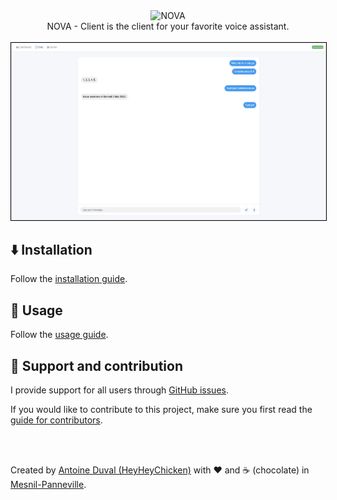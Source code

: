 <div align="center">
    <img src="https://github.com/HeyHeyChicken/NOVA/blob/master/resources/github-logo.svg" alt="NOVA" width="300">
    <br>
    NOVA - Client is the client for your favorite voice assistant.<br>
</div>

<br> 

<div align="center">
    <a href="//nova-assistant.com">
      <img style="border:1px solid black;" src="https://github.com/HeyHeyChicken/NOVA-Client/blob/master/.github/screenshot.jpg">
    </a>
</div>

## ⬇️ Installation

Follow the [installation guide](//github.com/HeyHeyChicken/NOVA#installation).

## 🚀 Usage

Follow the [usage guide](//github.com/HeyHeyChicken/NOVA#usage).

## 🫵 Support and contribution

I provide support for all users through [GitHub issues](//github.com/HeyHeyChicken/NOVA-Client/issues).

If you would like to contribute to this project, make sure you first read the [guide for contributors](//github.com/HeyHeyChicken/NOVA/blob/master/CONTRIBUTING.md).

<br>
<br>

Created by [Antoine Duval (HeyHeyChicken)](//antoine.cuffel.fr) with ❤ and ☕ (chocolate) in [Mesnil-Panneville](//en.wikipedia.org/wiki/Mesnil-Panneville).
